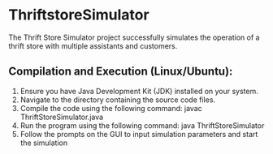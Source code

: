# ThriftstoreSimulator
The Thrift Store Simulator project successfully simulates the operation of a thrift store with multiple assistants and customers.

## Compilation and Execution (Linux/Ubuntu):
1. Ensure you have Java Development Kit (JDK) installed on your system.
2. Navigate to the directory containing the source code files.
3. Compile the code using the following command: javac
ThriftStoreSimulator.java
4. Run the program using the following command: java ThriftStoreSimulator
5. Follow the prompts on the GUI to input simulation parameters and start the
simulation
